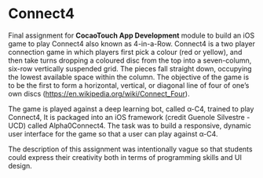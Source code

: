# Connect4


Final assignment for **CocaoTouch App Development** module to build an iOS game to play Connect4 also known as 4-in-a-Row. Connect4 is a two player connection game in which players first pick a colour (red or yellow), and then take turns dropping a coloured disc from the top into a seven-column, six-row vertically suspended grid. The pieces fall straight down, occupying the lowest available space within the column. The objective of the game is to be the first to form a horizontal, vertical, or diagonal line of four of one’s own discs (https://en.wikipedia.org/wiki/Connect_Four).

The game is played against a deep learning bot, called α-C4, trained to play Connect4, It is packaged into an iOS framework (credit Guenole Silvestre - UCD) called Alpha0Connect4. The task was to build a responsive, dynamic user interface for the game so that a user can play against α-C4.

The description of this assignment was intentionally vague so that students could express their creativity both in terms of programming skills and UI design. 
